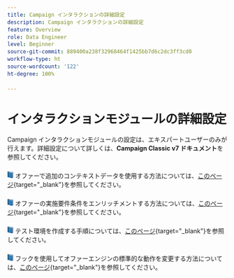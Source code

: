 ```yaml
---
title: Campaign インタラクションの詳細設定
description: Campaign インタラクションの詳細設定
feature: Overview
role: Data Engineer
level: Beginner
source-git-commit: 889400a238f32968464f1425bb7d6c2dc3ff3cd0
workflow-type: ht
source-wordcount: '122'
ht-degree: 100%

---
```


# インタラクションモジュールの詳細設定

Campaign インタラクションモジュールの設定は、エキスパートユーザーのみが行えます。詳細設定について詳しくは、**Campaign Classic v7 ドキュメント**&#x200B;を参照してください。

![](../assets/do-not-localize/book.png) オファーで追加のコンテキストデータを使用する方法については、[このページ](https://experienceleague.adobe.com/docs/campaign-classic/using/managing-offers/advanced-parameters/additional-data.html?lang=ja){target=&quot;_blank&quot;}を参照してください。

![](../assets/do-not-localize/book.png) オファーの実施要件条件をエンリッチメントする方法については、[このページ](https://experienceleague.adobe.com/docs/campaign-classic/using/managing-offers/advanced-parameters/extension-example.html?lang=ja){target=&quot;_blank&quot;}を参照してください。

![](../assets/do-not-localize/book.png) テスト環境を作成する手順については、[このページ](https://experienceleague.adobe.com/docs/campaign-classic/using/managing-offers/advanced-parameters/creating-a-test-environment.html?lang=ja){target=&quot;_blank&quot;}を参照してください。

![](../assets/do-not-localize/book.png) フックを使用してオファーエンジンの標準的な動作を変更する方法については、[このページ](https://experienceleague.adobe.com/docs/campaign-classic/using/managing-offers/advanced-parameters/hooks.html?lang=ja){target=&quot;_blank&quot;}を参照してください。

